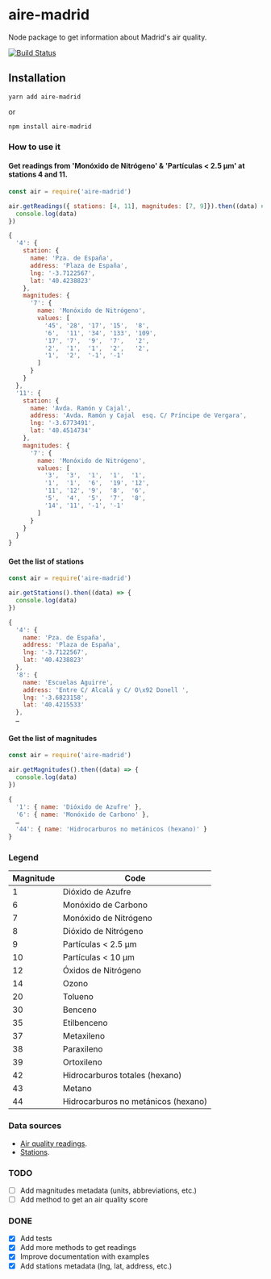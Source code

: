 # aire-madrid

Node package to get information about Madrid's air quality.

[![Build Status](https://travis-ci.com/javierarce/aire-madrid.svg?branch=main)](https://travis-ci.com/javierarce/aire-madrid)

## Installation

`yarn add aire-madrid`

or

`npm install aire-madrid`

### How to use it 

#### Get readings from 'Monóxido de Nitrógeno' & 'Partículas < 2.5 µm' at stations 4 and 11.

```js
const air = require('aire-madrid')

air.getReadings({ stations: [4, 11], magnitudes: [7, 9]}).then((data) => {
  console.log(data)
})
```

```js
{
  '4': {
    station: {
      name: 'Pza. de España',
      address: 'Plaza de España',
      lng: '-3.7122567',
      lat: '40.4238823'
    },
    magnitudes: {
      '7': {
        name: 'Monóxido de Nitrógeno',
        values: [
          '45', '28', '17', '15',  '8',
          '6',  '11', '34', '133', '109',
          '17', '7',  '9',  '7',   '2',
          '2',  '1',  '1',  '2',   '2',
          '1',  '2',  '-1', '-1'
        ]
      }
    }
  },
  '11': {
    station: {
      name: 'Avda. Ramón y Cajal',
      address: 'Avda. Ramón y Cajal  esq. C/ Príncipe de Vergara',
      lng: '-3.6773491',
      lat: '40.4514734'
    },
    magnitudes: {
      '7': {
        name: 'Monóxido de Nitrógeno',
        values: [
          '3',  '3',  '1',  '1',  '1',
          '1',  '1',  '6',  '19', '12',
          '11', '12', '9',  '8',  '6',
          '5',  '4',  '5',  '7',  '8',
          '14', '11', '-1', '-1'
        ]
      }
    }
  }
}
```

#### Get the list of stations

```js
const air = require('aire-madrid')

air.getStations().then((data) => {
  console.log(data)
})
```

```js
{
  '4': {
    name: 'Pza. de España',
    address: 'Plaza de España',
    lng: '-3.7122567',
    lat: '40.4238823'
  },
  '8': {
    name: 'Escuelas Aguirre',
    address: 'Entre C/ Alcalá y C/ O\x92 Donell ',
    lng: '-3.6823158',
    lat: '40.4215533'
  },
  …
```

#### Get the list of magnitudes

```js
const air = require('aire-madrid')

air.getMagnitudes().then((data) => {
  console.log(data)
})
```

```js
{
  '1': { name: 'Dióxido de Azufre' },
  '6': { name: 'Monóxido de Carbono' },
  …
  '44': { name: 'Hidrocarburos no metánicos (hexano)' }
}
```

### Legend

| Magnitude   | Code                                |
| ----------- |-------------------------------------|
| 1           | Dióxido de Azufre                   |
| 6           | Monóxido de Carbono                 |
| 7           | Monóxido de Nitrógeno               |
| 8           | Dióxido de Nitrógeno                |
| 9           | Partículas < 2.5 µm                 |
| 10          | Partículas < 10 µm                  |
| 12          | Óxidos de Nitrógeno                 |
| 14          | Ozono                               |
| 20          | Tolueno                             |
| 30          | Benceno                             |
| 35          | Etilbenceno                         |
| 37          | Metaxileno                          |
| 38          | Paraxileno                          |
| 39          | Ortoxileno                          |
| 42          | Hidrocarburos totales (hexano)      |
| 43          | Metano                              |
| 44          | Hidrocarburos no metánicos (hexano) |

### Data sources

- [Air quality readings](https://datos.madrid.es/sites/v/index.jsp?vgnextoid=41e01e007c9db410VgnVCM2000000c205a0aRCRD&vgnextchannel=374512b9ace9f310VgnVCM100000171f5a0aRCRD).
- [Stations](https://datos.madrid.es/sites/v/index.jsp?vgnextoid=2ac5be53b4d2b610VgnVCM2000001f4a900aRCRD&vgnextchannel=374512b9ace9f310VgnVCM100000171f5a0aRCRD).

### TODO

- [ ] Add magnitudes metadata (units, abbreviations, etc.)
- [ ] Add method to get an air quality score

### DONE

- [x] Add tests
- [x] Add more methods to get readings
- [x] Improve documentation with examples
- [x] Add stations metadata (lng, lat, address, etc.)
